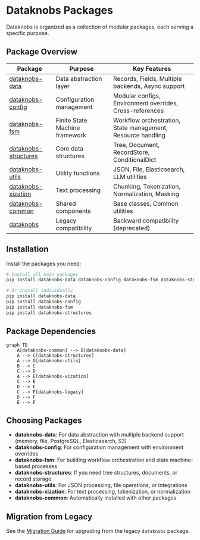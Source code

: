 # Dataknobs Packages

Dataknobs is organized as a collection of modular packages, each serving a specific purpose.

## Package Overview

| Package | Purpose | Key Features |
|---------|---------|--------------|
| [dataknobs-data](data/index.md) | Data abstraction layer | Records, Fields, Multiple backends, Async support |
| [dataknobs-config](config/index.md) | Configuration management | Modular configs, Environment overrides, Cross-references |
| [dataknobs-fsm](fsm/index.md) | Finite State Machine framework | Workflow orchestration, State management, Resource handling |
| [dataknobs-structures](structures/index.md) | Core data structures | Tree, Document, RecordStore, ConditionalDict |
| [dataknobs-utils](utils/index.md) | Utility functions | JSON, File, Elasticsearch, LLM utilities |
| [dataknobs-xization](xization/index.md) | Text processing | Chunking, Tokenization, Normalization, Masking |
| [dataknobs-common](common/index.md) | Shared components | Base classes, Common utilities |
| [dataknobs](legacy/index.md) | Legacy compatibility | Backward compatibility (deprecated) |

## Installation

Install the packages you need:

```bash
# Install all main packages
pip install dataknobs-data dataknobs-config dataknobs-fsm dataknobs-structures dataknobs-utils dataknobs-xization

# Or install individually
pip install dataknobs-data
pip install dataknobs-config
pip install dataknobs-fsm
pip install dataknobs-structures
```

## Package Dependencies

```mermaid
graph TD
    A[dataknobs-common] --> B[dataknobs-data]
    A --> C[dataknobs-structures]
    A --> D[dataknobs-utils]
    B --> C
    C --> D
    A --> E[dataknobs-xization]
    C --> E
    D --> E
    C --> F[dataknobs-legacy]
    D --> F
    E --> F
```

## Choosing Packages

- **dataknobs-data**: For data abstraction with multiple backend support (memory, file, PostgreSQL, Elasticsearch, S3)
- **dataknobs-config**: For configuration management with environment overrides
- **dataknobs-fsm**: For building workflow orchestration and state machine-based processes
- **dataknobs-structures**: If you need tree structures, documents, or record storage
- **dataknobs-utils**: For JSON processing, file operations, or integrations
- **dataknobs-xization**: For text processing, tokenization, or normalization
- **dataknobs-common**: Automatically installed with other packages

## Migration from Legacy

See the [Migration Guide](../migration-guide.md) for upgrading from the legacy `dataknobs` package.
